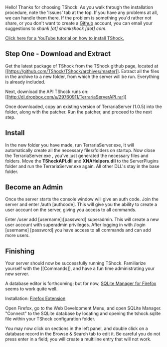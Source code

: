 Hello! Thanks for choosing TShock. As you walk through the installation procedure, note the 'Issues' tab at the top. If you have any problems at all, we can handle them there. If the problem is something you'd rather not share, or you don't want to create a [Github](http://github.com/) account, you can email your suggestions to _shank [at] shankshock [dot] com_.

[Click here for a YouTube tutorial on how to install TShock.](http://www.youtube.com/watch?v=MpKexsNmefs)

## Step One - Download and Extract

Get the latest package of TShock from the TShock github page, located at [[https://github.com/TShock/TShock/archives/master]]. Extract all the files in the archive to a new folder, from which the server will be run. Everything is already included.

Next, download the API TShock runs on: [[http://dl.dropbox.com/u/29760911/TerrariaServerAPI.rar]]

Once downloaded, copy an existing version of TerrariaServer (1.0.5) into the folder, along with the patcher. Run the patcher, and proceed to the next step.

## Install
In the new folder you have made, run TerrariaServer.exe, It will automatically create all the necessary files/folders on startup.
Now close the TerrariaServer.exe , you've just generated the necessary files and folders.
Move the **TShockAPI.dll** and **XNAHelpers.dll** to the ServerPlugins folder and run the TerrariaServer.exe again. All other DLL's stay in the base folder.

## Become an Admin
Once the server starts the console window will give an auth code.
Join the server and enter /auth [authcode]. This will give you the ability to create a user account on the server, giving you access to all commands. 

Enter /user add [username]:[password] superadmin. This will create a new user account with superadmin privileges. 
After logging in with /login [username] [password] you have access to all commands and can add more users.

## Finishing
Your server should now be successfully running TShock. Familiarize yourself with the [[Commands]], and have a fun time administrating your new server.

A database editor is forthcoming; but for now, [SQLite Manager for Firefox](http://code.google.com/p/sqlite-manager/) seems to work quite well.

Installation: [Firefox Extension](https://addons.mozilla.org/en-US/firefox/addon/sqlite-manager/)

Open Firefox, go to the Web Development Menu, and open SQLite Manager. 
"Connect" to the SQLite database by locating and opening the tshock.sqlite file within your TShock configuration folder.

You may now click on sections in the left panel, and double click on a database record in the Browse & Search tab to edit it. 
Be careful you do not press enter in a field; you will create a multiline entry that will not work.
